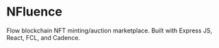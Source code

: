 # NFluence

Flow blockchain NFT minting/auction marketplace. Built with Express JS, React, FCL, and Cadence.
